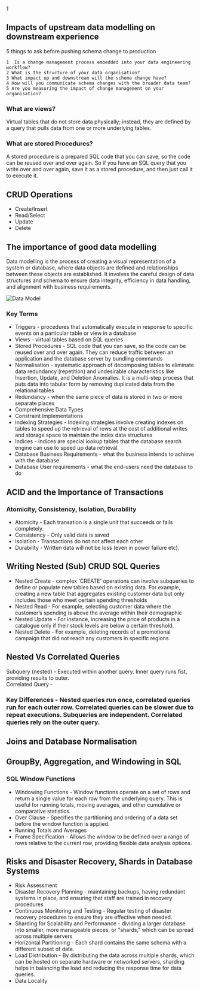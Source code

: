 1
## Impacts of upstream data modelling on downstream experience 
5 things to ask before pushing schema change to production

    1  Is a change management process embedded into your data engineering workflow? 
    2 What is the structure of your data organisation? 
    3 What impact up and downstream will the schema change have? 
    4 How will you communicate schema changes with the broader data team? 
    5 Are you measuring the impact of change management on your organisation? 
### What are views?
Virtual tables that do not store data physically; instead, they are defined by a query that pulls data from one or more underlying tables. 

### What are stored Procedures?
A stored procedure is a prepared SQL code that you can save, so the code can be reused over and over again. So if you have an SQL query that you write over and over again, save it as a stored procedure, and then just call it to execute it.

## CRUD Operations
* Create/Insert
* Read/Select
* Update
* Delete

## The importance of good data modelling
Data modelling is the process of creating a visual representation of a system or database, where data objects are defined and relationships between these objects are established. It involves the careful design of data structures and schema to ensure data integrity, efficiency in data handling, and alignment with business requirements.<br/>

![Data Model](https://github.com/user-attachments/assets/2d6efbea-6b6b-4a82-9e15-9633151d9406)

### Key Terms
* Triggers - procedures that automatically execute in response to specific events on a particular table or view in a database
* Views - virtual tables based on SQL queries
* Stored Procedures - SQL code that you can save, so the code can be reused over and over again. They can reduce traffic between an application and the database server by bundling commands
* Normalisation - systematic approach of decomposing tables to eliminate data redundancy (repetition) and undesirable characteristics like Insertion, Update, and Deletion Anomalies. It is a multi-step process that puts data into tabular form by removing duplicated data from the relational tables
* Redundancy - when the same piece of data is stored in two or more separate places
* Comprehensive Data Types
* Constraint Implementations
* Indexing Strategies - Indexing strategies involve creating indexes on tables to speed up the retrieval of rows at the cost of additional writes and storage space to maintain the index data structures
* Indices - Indices are special lookup tables that the database search engine can use to speed up data retrieval.
* Database Business Requirements - what the business intends to achieve with the database
* Database User requirements - what the end-users need the database to do

## ACID and the Importance of Transactions
### Atomicity, Consistency, Isolation, Durability
* Atomicity - Each transation is a single unit that succeeds or fails completely.
* Consistency - Only valid data is saved
* Isolation - Transactions do not not affect each other
* Durability - Written data will not be loss (even in power failure etc).

  
## Writing Nested (Sub) CRUD SQL Queries
* Nested Create -  complex 'CREATE' operations can involve subqueries to define or populate new tables based on existing data. For example, creating a new table that aggregates existing customer data but only includes those who meet certain spending thresholds
* Nested Read - For example, selecting customer data where the customer’s spending is above the average within their demographic
* Nested Update - For instance, increasing the price of products in a catalogue only if their stock levels are below a certain threshold.
* Nested Delete - For example, deleting records of a promotional campaign that did not reach any customers in specific regions.

## Nested Vs Correlated Queries
Subquery (nested) - Executed within another query. Inner query runs fist, providing results to outer.<br/>
Correlated Query - 

### Key Differences - Nested queries run once, correlated queries run for each outer row. Correlated queries can be slower due to repeat executions. Subqueries are independent. Correlated queries rely on the outer query.


## Joins and Database Normalisation
## GroupBy, Aggregation, and Windowing in SQL

### SQL Window Functions
* Windowing Functions - Window functions operate on a set of rows and return a single value for each row from the underlying query. This is useful for running totals, moving averages, and other cumulative or comparative statistics.
* Over Clause - Specifies the partitioning and ordering of a data set before the window function is applied.
* Running Totals and Averages
* Frame Specification - Allows the window to be defined over a range of rows relative to the current row, providing flexible data analysis options.

## Risks and Disaster Recovery, Shards in Database Systems
* Risk Assessment
* Disaster Recovery Planning - maintaining backups, having redundant systems in place, and ensuring that staff are trained in recovery procedures
* Continuous Monitoring and Testing - Regular testing of disaster recovery procedures to ensure they are effective when needed.
* Sharding for Scalability and Performance - dividing a larger database into smaller, more manageable pieces, or "shards," which can be spread across multiple servers
* Horizontal Partitioning - Each shard contains the same schema with a different subset of data.
* Load Distribution - By distributing the data across multiple shards, which can be hosted on separate hardware or networked servers, sharding helps in balancing the load and reducing the response time for data queries.
* Data Locality

